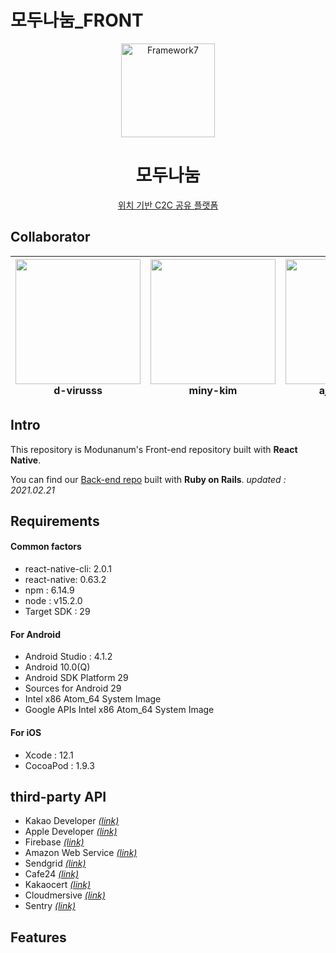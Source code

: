 # 모두나눔_FRONT

<p align="center"><a href="https://www.applepink.ml" target="_blank" rel="noopener noreferrer"><img width="150" src="https://www.applepink.ml/image/default.png" alt="Framework7"></a></p>

<h1 align="center">모두나눔</h1>

<p align="center">
  <a href="https://www.applepink.ml" target="_blank">위치 기반 C2C 공유 플랫폼</a>
</p>


## Collaborator

| [<img src="https://avatars3.githubusercontent.com/u/55905801?s=400&v=4" width="200">](https://github.com/d-virusss) <br> d-virusss| [<img src="https://avatars1.githubusercontent.com/u/55075628?s=400&v=4" width="200">](https://github.com/miny-kim) <br> miny-kim | [<img src="https://avatars3.githubusercontent.com/u/56245165?s=400&v=4" width="200">](https://github.com/ajkenny122) <br> ajkenny122 |
| :-----------------------------------: | :---------------------------------------: | :---------------------------------------: |

## Intro
This repository is Modunanum's Front-end repository built with **React Native**.
  
You can find our [Back-end repo](https://github.com/oohyun15/applePink-backend) built with **Ruby on Rails**.
*updated : 2021.02.21*

## Requirements
#### Common factors
* react-native-cli: 2.0.1
* react-native: 0.63.2
* npm : 6.14.9
* node : v15.2.0
* Target SDK : 29

#### For Android
* Android Studio : 4.1.2
* Android 10.0(Q)
* Android SDK Platform 29
* Sources for Android 29
* Intel x86 Atom_64 System Image
* Google APIs Intel x86 Atom_64 System Image

#### For iOS
* Xcode : 12.1
* CocoaPod : 1.9.3

## third-party API
* Kakao Developer    *[(link)](https://developers.kakao.com/)*
* Apple Developer    *[(link)](https://developer.apple.com/)*
* Firebase           *[(link)](https://firebase.google.com/)*
* Amazon Web Service *[(link)](https://aws.amazon.com/)*
* Sendgrid           *[(link)](https://sendgrid.com/)*
* Cafe24             *[(link)](https://hosting.cafe24.com/)*
* Kakaocert          *[(link)](https://www.kakaocert.com/)*
* Cloudmersive       *[(link)](https://cloudmersive.com/)*
* Sentry             *[(link)](https://sentry.io/)*

## Features
